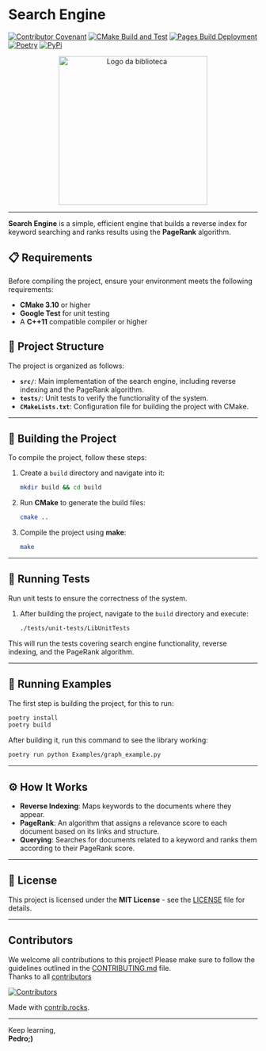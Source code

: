 # Search Engine
[![Contributor Covenant](https://img.shields.io/badge/Contributor%20Covenant-2.0-4baaaa.svg)](code_of_conduct.md)
[![CMake Build and Test](https://github.com/pedrobiqua/Search_Engine/actions/workflows/cmake-multi-platform.yml/badge.svg?branch=main)](https://github.com/pedrobiqua/Search_Engine/actions/workflows/cmake-multi-platform.yml)
[![Pages Build Deployment](https://github.com/pedrobiqua/Search_Engine/actions/workflows/pages/pages-build-deployment/badge.svg?branch=main)](https://github.com/pedrobiqua/Search_Engine/actions/workflows/pages/pages-build-deployment)
[![Poetry](https://img.shields.io/endpoint?url=https://python-poetry.org/badge/v0.json)](https://python-poetry.org/)
[![PyPi](https://img.shields.io/pypi/v/search-engine-cpp)](https://pypi.org/project/search-engine-cpp/0.1.0/)

<p align="center">
  <img src="https://github.com/user-attachments/assets/3d2be218-6aa2-45af-a956-f1d0fde5bf7e" alt="Logo da biblioteca" width="300">
</p>

---

**Search Engine** is a simple, efficient engine that builds a reverse index for keyword searching and ranks results using the **PageRank** algorithm.

## 📋 Requirements

Before compiling the project, ensure your environment meets the following requirements:

- **CMake 3.10** or higher
- **Google Test** for unit testing
- A **C++11** compatible compiler or higher

## 📂 Project Structure

The project is organized as follows:

- **`src/`**: Main implementation of the search engine, including reverse indexing and the PageRank algorithm.
- **`tests/`**: Unit tests to verify the functionality of the system.
- **`CMakeLists.txt`**: Configuration file for building the project with CMake.

---

## 🔧 Building the Project

To compile the project, follow these steps:

1. Create a `build` directory and navigate into it:

    ```bash
    mkdir build && cd build
    ```

2. Run **CMake** to generate the build files:

    ```bash
    cmake ..
    ```

3. Compile the project using **make**:

    ```bash
    make
    ```

---

## 🧪 Running Tests

Run unit tests to ensure the correctness of the system.

1. After building the project, navigate to the `build` directory and execute:

    ```bash
    ./tests/unit-tests/LibUnitTests
    ```

This will run the tests covering search engine functionality, reverse indexing, and the PageRank algorithm.

---

## 🚀 Running Examples

The first step is building the project, for this to run:

```bash
poetry install
poetry build
```

After building it, run this command to see the library working:

```bash
poetry run python Examples/graph_example.py
```

---

## ⚙️ How It Works

- **Reverse Indexing**: Maps keywords to the documents where they appear.
- **PageRank**: An algorithm that assigns a relevance score to each document based on its links and structure.
- **Querying**: Searches for documents related to a keyword and ranks them according to their PageRank score.

---

## 📄 License

This project is licensed under the **MIT License** - see the [LICENSE](LICENSE) file for details.

---

## Contributors

We welcome all contributions to this project! Please make sure to follow the guidelines outlined in the [CONTRIBUTING.md](CONTRIBUTING.md) file.<br>
Thanks to all [contributors](https://github.com/pedrobiqua/Search_Engine/graphs/contributors)

[![Contributors](https://contrib.rocks/image?repo=pedrobiqua/Search_Engine)](https://github.com/pedrobiqua/Search_Engine/graphs/contributor)


Made with [contrib.rocks](https://contrib.rocks).

---

Keep learning,<br>
**Pedro;)**
